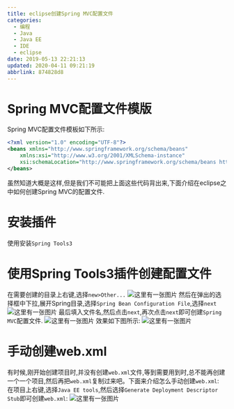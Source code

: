 ```yaml
---
title: eclipse创建Spring MVC配置文件
categories: 
  - 编程
  - Java
  - Java EE
  - IDE
  - eclipse
date: 2019-05-13 22:21:13
updated: 2020-04-11 09:21:19
abbrlink: 874828d8
---
```

# Spring MVC配置文件模版 #
Spring MVC配置文件模板如下所示:
```xml
<?xml version="1.0" encoding="UTF-8"?>
<beans xmlns="http://www.springframework.org/schema/beans"
    xmlns:xsi="http://www.w3.org/2001/XMLSchema-instance"
    xsi:schemaLocation="http://www.springframework.org/schema/beans http://www.springframework.org/schema/beans/spring-beans.xsd">
</beans>
```
虽然知道大概是这样,但是我们不可能把上面这些代码背出来,下面介绍在eclipse之中如何创建Spring MVC的配置文件.
# 安装插件 #
使用安装`Spring Tools3`
# 使用Spring Tools3插件创建配置文件 #
在需要创建的目录上右键,选择`new>Other...`
![这里有一张图片](https://image-1257720033.cos.ap-shanghai.myqcloud.com/blog/JavaEE/IDE/Eclipse/Spring/SpringMVC/NewFile/1.png)
然后在弹出的选择框中下拉,展开Spring目录,选择`Spring Bean Configuration File`,选择`next`
![这里有一张图片](https://image-1257720033.cos.ap-shanghai.myqcloud.com/blog/JavaEE/IDE/Eclipse/Spring/SpringMVC/NewFile/2.png)
最后填入文件名,然后点击`next`,再次点击`next`即可创建`Spring MVC`配置文件.
![这里有一张图片](https://image-1257720033.cos.ap-shanghai.myqcloud.com/blog/JavaEE/IDE/Eclipse/Spring/SpringMVC/NewFile/3.png)
效果如下图所示:
![这里有一张图片](https://image-1257720033.cos.ap-shanghai.myqcloud.com/blog/JavaEE/IDE/Eclipse/Spring/SpringMVC/NewFile/4.png)
# 手动创建web.xml #
有时候,刚开始创建项目时,并没有创建`web.xml`文件,等到需要用到时,总不能再创建一个一个项目,然后再把`web.xml`复制过来吧。下面来介绍怎么手动创建`web.xml`:
在项目上右键,选择`Java EE tools`,然后选择`Generate Deployment Descriptor Stub`即可创建`web.xml`:
![这里有一张图片](https://image-1257720033.cos.ap-shanghai.myqcloud.com/blog/JavaEE/IDE/Eclipse/Spring/SpringMVC/NewFile/5.png)
